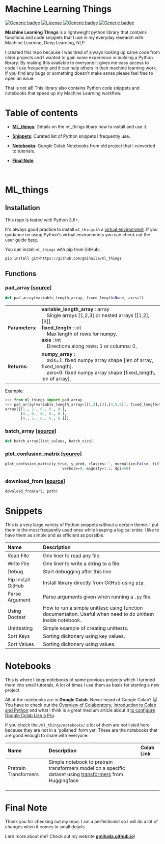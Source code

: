 # Machine Learning Things

[![Generic badge](https://img.shields.io/badge/Working-Progress-red.svg)]()
[![License](https://img.shields.io/badge/License-Apache%202.0-blue.svg)](https://opensource.org/licenses/Apache-2.0)
[![Generic badge](https://img.shields.io/badge/Updated-Sep_2020-yellow.svg)]()
[![Generic badge](https://img.shields.io/badge/Website-Online-green.svg)]()

**Machine Learning Things** is a lightweight python library that contains functions and code snippets that 
I use in my everyday research with Machine Learning, Deep Learning, NLP.

I created this repo because I was tired of always looking up same code from older projects and I wanted to gain some experience in building a Python library. 
By making this available to everyone it gives me easy access to code I use frequently and it can help others in their machine learning work. 
If you find any bugs or something doesn't make sense please feel free to open an issue.

That is not all! This library also contains Python code snippets and notebooks that speed up my Machine Learning workflow.

# Table of contents

* **[ML_things]()**: Details on the ml_things libary how to install and use it.

* **[Snippets]()**: Curated list of Python snippets I frequently use.

* **[Notebooks]()**: Google Colab Notebooks from old project that I converted to tutorials.

* **[Final Note]()**

<br/>

# ML_things

## Installation

This repo is tested with Python 3.6+.

It's always good practice to install `ml_things` in a [virtual environment](https://docs.python.org/3/library/venv.html). If you guidance on using Python's virtual environments you can check out the user guide [here](https://packaging.python.org/guides/installing-using-pip-and-virtual-environments/).

You can install `ml_things` with pip from GitHub:

```bash
pip install git+https://github.com/gmihaila/ml_things
```

## Functions

### pad_array [[source]](https://github.com/gmihaila/ml_things/blob/d18728fba08640d7f1bc060e299e4d4e84814a25/src/ml_things/array_functions.py#L21)

```python
def pad_array(variable_length_array, fixed_length=None, axis=1)
```
|                 	|                                                                                                                                                                                                                          	|
|-----------------	|--------------------------------------------------------------------------------------------------------------------------------------------------------------------------------------------------------------------------	|
| **Parameters:** 	| **variable_length_array** : array<br>&nbsp;&nbsp;&nbsp;&nbsp;Single arrays [1,2,3] or nested arrays [[1,2],[3]].<br>**fixed_length** : int<br>&nbsp;&nbsp;&nbsp;&nbsp;Max length of rows for numpy.<br>**axis** : int<br>&nbsp;&nbsp;&nbsp;&nbsp;Directions along rows: 1 or columns: 0. 	|
| **Returns:**    	| **numpy_array** :<br>&nbsp;&nbsp;&nbsp;&nbsp;axis=1: fixed numpy array shape [len of array, fixed_length].<br>&nbsp;&nbsp;&nbsp;&nbsp;axis=0: fixed numpy array shape [fixed_length, len of array].                                                    	|                                   	|

Example:

```python
>>> from ml_things import pad_array
>>> pad_array(variable_length_array=[[1,2],[3],[4,5,6]], fixed_length=5)
array([[1., 2., 0., 0., 0.],
       [3., 0., 0., 0., 0.],
       [4., 5., 6., 0., 0.]])
```

### batch_array [[source]](https://github.com/gmihaila/ml_things/blob/9ea16e6df75a907fadf8c40b29ef7b3da9d37701/src/ml_things/array_functions.py#L98)

```python
def batch_array(list_values, batch_size)
```


### plot_confusion_matrix [[source]](https://github.com/gmihaila/ml_things/blob/9ea16e6df75a907fadf8c40b29ef7b3da9d37701/src/ml_things/plot_functions.py#L22)

```python
plot_confusion_matrix(y_true, y_pred, classes='', normalize=False, title=None, cmap=plt.cm.Blues, image=None,
                          verbose=0, magnify=1.2, dpi=50)
```

### download_from [[source]](https://github.com/gmihaila/ml_things/blob/9ea16e6df75a907fadf8c40b29ef7b3da9d37701/src/ml_things/web_related.py#L21)

```python
download_from(url, path)
```

# Snippets

This is a very large variety of Python snippets without a certain theme. I put them in the most frequently used ones while keeping a logical order.
I like to have them as simple and as efficient as possible.

| Name | Description |
|:-|:-|
| Read FIle     	| One liner to read any file.
| Write File 	       | One liner to write a string to a file.
| Debug         	| Start debugging after this line.
| Pip Install GitHub	| Install library directly from GitHub using `pip`.
| Parse Argument     | Parse arguments given when running a `.py` file.
| Using Doctest      | How to run a simple unittesc using function documentaiton. Useful when need to do unittest inside notebook.
| Unittesting        | Simple example of creating unittests.
| Sort Keys          | Sorting dicitonary using key values.
| Sort Values        | Sorting dicitonary using values.


# Notebooks

This is where I keep notebooks of some previous projects which I turnned them into small tutorials. A lot of times I use them as basis for starting a new project.

All of the notebooks are in **Google Colab**. Never heard of Google Colab? :scream_cat: You have to check out the [Overview of Colaboratory](https://www.google.com/url?sa=t&rct=j&q=&esrc=s&source=web&cd=&ved=2ahUKEwiD1aD06trrAhVRXK0KHRC4DgQQjBAwBHoECAYQBA&url=https%3A%2F%2Fcolab.research.google.com%2Fnotebooks%2Fbasic_features_overview.ipynb&usg=AOvVaw0gXOkR6JGGFlwsxrkuYm7F), [Introduction to Colab and Python](https://www.google.com/url?sa=t&rct=j&q=&esrc=s&source=web&cd=&ved=2ahUKEwiD1aD06trrAhVRXK0KHRC4DgQQjBAwA3oECAYQCg&url=https%3A%2F%2Fcolab.research.google.com%2Fgithub%2Ftensorflow%2Fexamples%2Fblob%2Fmaster%2Fcourses%2Fudacity_intro_to_tensorflow_for_deep_learning%2Fl01c01_introduction_to_colab_and_python.ipynb&usg=AOvVaw2pr-crqP30RHfDs7hjKNnc) and what I think is a great medium article about it [to configure Google Colab Like a Pro](https://medium.com/@robertbracco1/configuring-google-colab-like-a-pro-d61c253f7573).

If you check the `/ml_things/notebooks/` a lot of them are not listed here because they are not in a 'polished' form yet. These are the notebooks that are good enough to share with everyone:

| Name 	| Description 	| Colab Link 	|
|:- |:- |:- |
| Pretrain Transformers     | Simple notebook to pretrain transformers model on a specific dataset using [transformers]() from Huggingface |            	|
|      	|             	|            	|
|      	|             	|            	|
|      	|             	|            	|


# Final Note

Thank you for checking out my repo. I am a perfectionist so I will do a lot of changes when it comes to small details. 

Lern more about me? Check out my website **[gmihaila.github.io](http://gmihaila.github.io)**!
